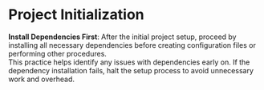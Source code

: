 
# Project Initialization

**Install Dependencies First**: After the initial project setup, proceed by installing all necessary dependencies before creating configuration files or performing other procedures.<br>This practice helps identify any issues with dependencies early on. If the dependency installation fails, halt the setup process to avoid unnecessary work and overhead.
